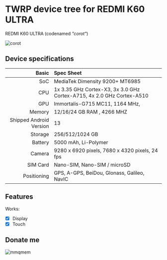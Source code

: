 # TWRP device tree for REDMI K60 ULTRA

REDMI K60 ULTRA (codenamed _"corot"_) 

![corot](https://i02.appmifile.com/329_operator_sg/14/08/2023/3fcfdc0e83081349795e70056be19e35.png)

## Device specifications

Basic   | Spec Sheet
-------:|:-------------------------
SoC     | MediaTek Dimensity 9200+ MT6985
CPU     | 1x 3.35 GHz Cortex-X3, 3x 3.0 GHz Cortex-A715, 4x 2.0 GHz Cortex-A510
GPU     | Immortalis-G715 MC11, 1164 MHz, 
Memory  | 12/16/24 GB RAM , 4266 MHZ
Shipped Android Version | 13
Storage | 256/512/1024 GB
Battery | 5000 mAh, Li-Polymer
Camera  | 9280 x 6920 pixels, 7680 x 4320 pixels, 24 fps
SIM Card | Nano-SIM, Nano-SIM / microSD
Positioning | GPS, A-GPS, BeiDou, Glonass, Galileo, NavIC    

## Features

Works:
- [X] Display
- [X] Touch

## Donate me
![mmqmem](https://img2.imgtp.com/2024/03/05/FdGtaESF.jpg)

